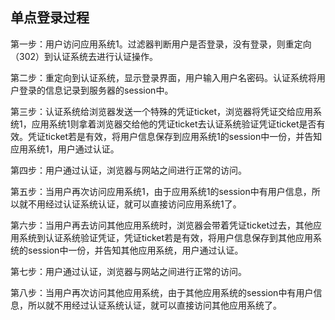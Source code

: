 ## 单点登录过程
第一步：用户访问应用系统1。过滤器判断用户是否登录，没有登录，则重定向（302）到认证系统去进行认证操作。

第二步：重定向到认证系统，显示登录界面，用户输入用户名密码。认证系统将用户登录的信息记录到服务器的session中。

第三步：认证系统给浏览器发送一个特殊的凭证ticket，浏览器将凭证交给应用系统1，应用系统1则拿着浏览器交给他的凭证ticket去认证系统验证凭证ticket是否有效。凭证ticket若是有效，将用户信息保存到应用系统1的session中一份，并告知应用系统1，用户通过认证。

第四步：用户通过认证，浏览器与网站之间进行正常的访问。

第五步：当用户再次访问应用系统1，由于应用系统1的session中有用户信息，所以就不用经过认证系统认证，就可以直接访问应用系统1了。

第六步：当用户再去访问其他应用系统时，浏览器会带着凭证ticket过去，其他应用系统到认证系统验证凭证，凭证ticket若是有效，将用户信息保存到其他应用系统的session中一份，并告知其他应用系统，用户通过认证。

第七步：用户通过认证，浏览器与网站之间进行正常的访问。

第八步：当用户再次访问其他应用系统，由于其他应用系统的session中有用户信息，所以就不用经过认证系统认证，就可以直接访问其他应用系统了。
<!--stackedit_data:
eyJoaXN0b3J5IjpbMTM3NTIxNDA0M119
-->